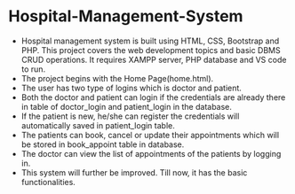 # Hospital-Management-System
* Hospital management system is built using HTML, CSS, Bootstrap and PHP. This project covers the web development topics and basic DBMS CRUD operations. It requires XAMPP server, PHP database and VS code to run.
* The project begins with the Home Page(home.html).
* The user has two type of logins which is doctor and patient.
* Both the doctor and patient can login if the credentials are already there in table of doctor_login and patient_login in the database.
* If the patient is new, he/she can register the credentials will automatically saved in patient_login table.
* The patients can book, cancel or update their appointments which will be stored in book_appoint table in database.
* The doctor can view the list of appointments of the patients by logging in.
* This system will further be improved. Till now, it has the basic functionalities.

